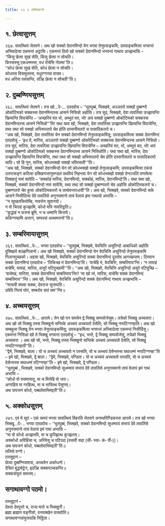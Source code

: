 ```yaml
---
title: ०३ ३ ततियवग्गो

---
```



## १. छेत्वासुत्तम्

२६७. सावत्थियं जेतवने। अथ खो सक्को देवानमिन्दो येन भगवा तेनुपसङ्कमि; उपसङ्कमित्वा भगवन्तं अभिवादेत्वा एकमन्तं अट्ठासि। एकमन्तं ठितो खो सक्को देवानमिन्दो भगवन्तं गाथाय अज्झभासि –  
‘‘किंसु छेत्वा सुखं सेति, किंसु छेत्वा न सोचति।  
किस्सस्सु एकधम्मस्स, वधं रोचेसि गोतमा’’ति॥  
‘‘कोधं छेत्वा सुखं सेति, कोधं छेत्वा न सोचति।  
कोधस्स विसमूलस्स, मधुरग्गस्स वासव।  
वधं अरिया पसंसन्ति, तञ्हि छेत्वा न सोचती’’ति॥  


## २. दुब्बण्णियसुत्तम्

२६८. सावत्थियं जेतवने। तत्र खो…पे॰… एतदवोच – ‘‘भूतपुब्बं, भिक्खवे, अञ्ञतरो यक्खो दुब्बण्णो ओकोटिमको सक्कस्स देवानमिन्दस्स आसने निसिन्नो अहोसि। तत्र सुदं, भिक्खवे, देवा तावतिंसा उज्झायन्ति खिय्यन्ति विपाचेन्ति – ‘अच्छरियं वत भो, अब्भुतं वत, भो! अयं यक्खो दुब्बण्णो ओकोटिमको सक्कस्स देवानमिन्दस्स आसने निसिन्नो’’’ति! यथा यथा खो, भिक्खवे, देवा तावतिंसा उज्झायन्ति खिय्यन्ति विपाचेन्ति, तथा तथा सो यक्खो अभिरूपतरो चेव होति दस्सनीयतरो च पासादिकतरो च।  
‘‘अथ खो, भिक्खवे, देवा तावतिंसा येन सक्को देवानमिन्दो तेनुपसङ्कमिंसु; उपसङ्कमित्वा सक्कं देवानमिन्दं एतदवोचुं – ‘इध ते, मारिस, अञ्ञतरो यक्खो दुब्बण्णो ओकोटिमको सक्कस्स देवानमिन्दस्स आसने निसिन्नो। तत्र सुदं, मारिस, देवा तावतिंसा उज्झायन्ति खिय्यन्ति विपाचेन्ति – अच्छरियं वत, भो, अब्भुतं वत, भो! अयं यक्खो दुब्बण्णो ओकोटिमको सक्कस्स देवानमिन्दस्स आसने निसिन्नोति। यथा यथा खो, मारिस, देवा उज्झायन्ति खिय्यन्ति विपाचेन्ति, तथा तथा सो यक्खो अभिरूपतरो चेव होति दस्सनीयतरो च पासादिकतरो चाति। सो हि नून, मारिस, कोधभक्खो यक्खो भविस्सती’’’ति।  
‘‘अथ खो, भिक्खवे, सक्को देवानमिन्दो येन सो कोधभक्खो यक्खो तेनुपसङ्कमि; उपसङ्कमित्वा एकंसं उत्तरासङ्गं करित्वा दक्खिणजाणुमण्डलं पथवियं निहन्त्वा येन सो कोधभक्खो यक्खो तेनञ्जलिं पणामेत्वा तिक्खत्तुं नामं सावेति – ‘सक्कोहं मारिस, देवानमिन्दो, सक्कोहं, मारिस, देवानमिन्दो’ति। यथा यथा खो, भिक्खवे, सक्को देवानमिन्दो नामं सावेसि, तथा तथा सो यक्खो दुब्बण्णतरो चेव अहोसि ओकोटिमकतरो च। दुब्बण्णतरो चेव हुत्वा ओकोटिमकतरो च तत्थेवन्तरधायी’’ति। अथ खो, भिक्खवे, सक्को देवानमिन्दो सके आसने निसीदित्वा देवे तावतिंसे अनुनयमानो तायं वेलायं इमा गाथायो अभासि –  
‘‘न सूपहतचित्तोम्हि, नावत्तेन सुवानयो।  
न वो चिराहं कुज्झामि, कोधो मयि नावतिट्ठति॥  
‘‘कुद्धाहं न फरुसं ब्रूमि, न च धम्मानि कित्तये।  
सन्निग्गण्हामि अत्तानं, सम्पस्सं अत्थमत्तनो’’ति॥  


## ३. सम्बरिमायासुत्तम्

२६९. सावत्थियं…पे॰… भगवा एतदवोच – ‘‘भूतपुब्बं, भिक्खवे, वेपचित्ति असुरिन्दो आबाधिको अहोसि दुक्खितो बाळ्हगिलानो। अथ खो भिक्खवे, सक्को देवानमिन्दो येन वेपचित्ति असुरिन्दो तेनुपसङ्कमि गिलानपुच्छको। अद्दसा खो, भिक्खवे, वेपचित्ति असुरिन्दो सक्कं देवानमिन्दं दूरतोव आगच्छन्तम्। दिस्वान सक्कं देवानमिन्दं एतदवोच – ‘तिकिच्छ मं देवानमिन्दा’ति। ‘वाचेहि मं, वेपचित्ति, सम्बरिमाय’न्ति। ‘न तावाहं वाचेमि, यावाहं, मारिस, असुरे पटिपुच्छामी’’’ति। ‘‘अथ खो, भिक्खवे, वेपचित्ति असुरिन्दो असुरे पटिपुच्छि – ‘वाचेमहं, मारिसा, सक्कं देवानमिन्दं सम्बरिमाय’न्ति? ‘मा खो त्वं, मारिस, वाचेसि सक्कं देवानमिन्दं सम्बरिमाय’’’न्ति। अथ खो, भिक्खवे, वेपचित्ति असुरिन्दो सक्कं देवानमिन्दं गाथाय अज्झभासि –  
‘‘मायावी मघवा सक्क, देवराज सुजम्पति।  
उपेति निरयं घोरं, सम्बरोव सतं सम’’न्ति॥  


## ४. अच्चयसुत्तम्

२७०. सावत्थियं…पे॰… आरामे। तेन खो पन समयेन द्वे भिक्खू सम्पयोजेसुम्। तत्रेको भिक्खु अच्चसरा। अथ खो सो भिक्खु तस्स भिक्खुनो सन्तिके अच्चयं अच्चयतो देसेति; सो भिक्खु नप्पटिग्गण्हाति। अथ खो सम्बहुला भिक्खू येन भगवा तेनुपसङ्कमिंसु; उपसङ्कमित्वा भगवन्तं अभिवादेत्वा एकमन्तं निसीदिंसु। एकमन्तं निसिन्ना खो ते भिक्खू भगवन्तं एतदवोचुं – ‘‘इध, भन्ते, द्वे भिक्खू सम्पयोजेसुं, तत्रेको भिक्खु अच्चसरा । अथ खो सो, भन्ते, भिक्खु तस्स भिक्खुनो सन्तिके अच्चयं अच्चयतो देसेति, सो भिक्खु नप्पटिग्गण्हाती’’ति।  
‘‘द्वेमे, भिक्खवे, बाला। यो च अच्चयं अच्चयतो न पस्सति, यो च अच्चयं देसेन्तस्स यथाधम्मं नप्पटिग्गण्हा’’ति – इमे खो, भिक्खवे, द्वे बाला। ‘‘द्वेमे, भिक्खवे, पण्डिता। यो च अच्चयं अच्चयतो पस्सति, यो च अच्चयं देसेन्तस्स यथाधम्मं पटिग्गण्हा’’ति – इमे खो, भिक्खवे, द्वे पण्डिता।  
‘‘भूतपुब्बं , भिक्खवे, सक्को देवानमिन्दो सुधम्मायं सभायं देवे तावतिंसे अनुनयमानो तायं वेलायं इमं गाथं अभासि –  
‘‘कोधो वो वसमायातु, मा च मित्तेहि वो जरा।  
अगरहियं मा गरहित्थ, मा च भासित्थ पेसुणम्।  
अथ पापजनं कोधो, पब्बतोवाभिमद्दती’’ति॥  


## ५. अक्कोधसुत्तम्

२७१. एवं मे सुतं – एकं समयं भगवा सावत्थियं विहरति जेतवने अनाथपिण्डिकस्स आरामे। तत्र खो भगवा भिक्खू…पे॰… भगवा एतदवोच – ‘‘भूतपुब्बं, भिक्खवे, सक्को देवानमिन्दो सुधम्मायं सभायं देवे तावतिंसे अनुनयमानो तायं वेलायं इमं गाथं अभासि –  
‘‘मा वो कोधो अज्झभवि, मा च कुज्झित्थ कुज्झतम्।  
अक्कोधो अविहिंसा च, अरियेसु च पटिपदा [वसती सदा (सी॰ स्या॰ कं॰ पी॰)]।  
अथ पापजनं कोधो, पब्बतोवाभिमद्दती’’ति॥  
ततियो वग्गो।  
तस्सुद्दानं –  
छेत्वा दुब्बण्णियमाया, अच्चयेन अकोधनो।  
देसितं बुद्धसेट्ठेन, इदञ्हि सक्कपञ्चकन्ति॥  
सक्कसंयुत्तं समत्तम्।  


## सगाथावग्गो पठमो।

तस्सुद्दानं –  
देवता देवपुत्तो च, राजा मारो च भिक्खुनी।  
ब्रह्मा ब्राह्मण वङ्गीसो, वनयक्खेन वासवोति॥  
सगाथावग्गसंयुत्तपाळि निट्ठिता।  